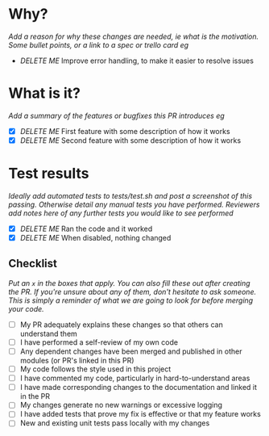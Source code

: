# Why?
_Add a reason for why these changes are needed, ie what is the motivation.  Some bullet points, or a link to a spec or trello card  eg_
-  _DELETE ME_  Improve error handling, to make it easier to resolve issues 


# What is it?
_Add a summary of the features or bugfixes this PR introduces eg_
- [x] _DELETE ME_ First feature with some description of how it works
- [x]  _DELETE ME_  Second feature with some description of how it works

# Test results
 _Ideally add automated tests to tests/test.sh and post a screenshot of this passing.  Otherwise detail any manual tests you have performed.  Reviewers add notes here of any further tests you would like to see performed_

- [x] _DELETE ME_ Ran the code and it worked
- [x] _DELETE ME_ When disabled, nothing changed

## Checklist

_Put an `x` in the boxes that apply. You can also fill these out after creating the PR. If you're unsure about any of them, don't hesitate to ask someone. This is simply a reminder of what we are going to look for before merging your code._
- [ ] My PR adequately explains these changes so that others can understand them
- [ ] I have performed a self-review of my own code
- [ ] Any dependent changes have been merged and published in other modules (or PR's linked in this PR)
- [ ] My code follows the style used in this project
- [ ] I have commented my code, particularly in hard-to-understand areas
- [ ] I have made corresponding changes to the documentation and linked it in the PR
- [ ] My changes generate no new warnings or excessive logging
- [ ] I have added tests that prove my fix is effective or that my feature works
- [ ] New and existing unit tests pass locally with my changes

